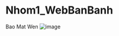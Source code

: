 # Nhom1_WebBanBanh
Bao Mat Wen
![image](https://user-images.githubusercontent.com/88930848/172565168-c41f3379-9678-4a04-a8e2-92786076bdc9.png)

